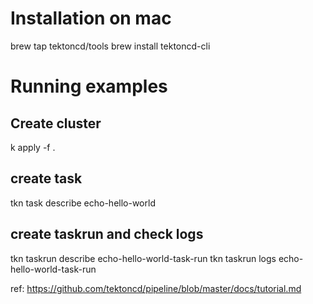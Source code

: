 # Installation on mac

brew tap tektoncd/tools
brew install tektoncd-cli

# Running examples

## Create cluster
k apply -f .

## create task
tkn task describe echo-hello-world

## create taskrun and check logs
tkn taskrun describe echo-hello-world-task-run
tkn taskrun logs echo-hello-world-task-run

ref:
https://github.com/tektoncd/pipeline/blob/master/docs/tutorial.md
